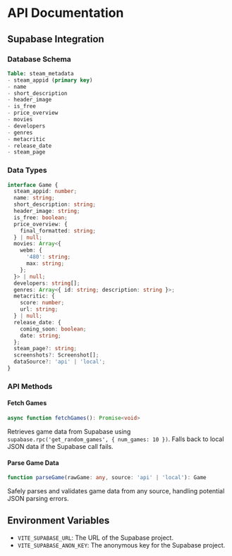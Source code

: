# API Documentation

## Supabase Integration

### Database Schema
```sql
Table: steam_metadata
- steam_appid (primary key)
- name
- short_description
- header_image
- is_free
- price_overview
- movies
- developers
- genres
- metacritic
- release_date
- steam_page
```

### Data Types
```typescript
interface Game {
  steam_appid: number;
  name: string;
  short_description: string;
  header_image: string;
  is_free: boolean;
  price_overview: {
    final_formatted: string;
  } | null;
  movies: Array<{
    webm: {
      '480': string;
      max: string;
    };
  }> | null;
  developers: string[];
  genres: Array<{ id: string; description: string }>;
  metacritic: {
    score: number;
    url: string;
  } | null;
  release_date: {
    coming_soon: boolean;
    date: string;
  };
  steam_page?: string;
  screenshots?: Screenshot[];
  dataSource?: 'api' | 'local';
}
```

### API Methods

#### Fetch Games
```typescript
async function fetchGames(): Promise<void>
```
Retrieves game data from Supabase using `supabase.rpc('get_random_games', { num_games: 10 })`. Falls back to local JSON data if the Supabase call fails.

#### Parse Game Data
```typescript
function parseGame(rawGame: any, source: 'api' | 'local'): Game
```
Safely parses and validates game data from any source, handling potential JSON parsing errors.

## Environment Variables
- `VITE_SUPABASE_URL`: The URL of the Supabase project.
- `VITE_SUPABASE_ANON_KEY`: The anonymous key for the Supabase project.
